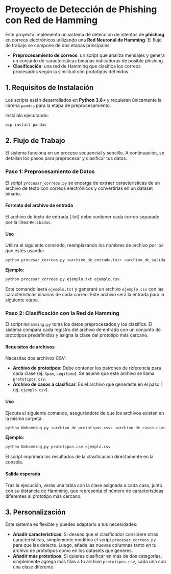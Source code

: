 # Proyecto de Detección de Phishing con Red de Hamming

Este proyecto implementa un sistema de detección de intentos de **phishing** en correos electrónicos utilizando una **Red Neuronal de Hamming**. El flujo de trabajo se compone de dos etapas principales:

- **Preprocesamiento de correos**: un script que analiza mensajes y genera un conjunto de características binarias indicadoras de posible phishing.  
- **Clasificación**: una red de Hamming que clasifica los correos procesados según la similitud con prototipos definidos.

## 1. Requisitos de Instalación

Los scripts están desarrollados en **Python 3.6+** y requieren únicamente la librería `pandas` para la etapa de preprocesamiento.

Instálala ejecutando:

```bash
pip install pandas
```

## 2. Flujo de Trabajo

El sistema funciona en un proceso secuencial y sencillo. A continuación, se detallan los pasos para preprocesar y clasificar tus datos.

### Paso 1: Preprocesamiento de Datos

El script `procesar_correos.py` se encarga de extraer características de un archivo de texto con correos electrónicos y convertirlas en un dataset binario.

#### Formato del archivo de entrada

El archivo de texto de entrada (.txt) debe contener cada correo separado por la línea `Recibidos`.

#### Uso

Utiliza el siguiente comando, reemplazando los nombres de archivo por los que estés usando:

```bash
python procesar_correos.py <archivo_de_entrada.txt> <archivo_de_salida.csv>
```

**Ejemplo**:

```bash
python procesar_correos.py ejemplo.txt ejemplo.csv
```

Este comando leerá `ejemplo.txt` y generará un archivo `ejemplo.csv` con las características binarias de cada correo. Este archivo será la entrada para la siguiente etapa.

### Paso 2: Clasificación con la Red de Hamming

El script `Nnhamming.py` toma los datos preprocesados y los clasifica. El sistema compara cada registro del archivo de entrada con un conjunto de prototipos predefinidos y asigna la clase del prototipo más cercano.

#### Requisitos de archivos

Necesitas dos archivos CSV:

- **Archivo de prototipos**: Debe contener los patrones de referencia para cada clase (ej. `Spam`, `Legitimo`). Se asume que este archivo se llama `prototipos.csv`.
- **Archivo de casos a clasificar**: Es el archivo que generaste en el paso 1 (ej. `ejemplo.csv`).

#### Uso

Ejecuta el siguiente comando, asegurándote de que los archivos existan en la misma carpeta:

```bash
python Nnhamming.py <archivo_de_prototipos.csv> <archivo_de_casos.csv>
```

**Ejemplo**:

```bash
python Nnhamming.py prototipos.csv ejemplo.csv
```

El script imprimirá los resultados de la clasificación directamente en la consola.

#### Salida esperada

Tras la ejecución, verás una tabla con la clase asignada a cada caso, junto con su distancia de Hamming, que representa el número de características diferentes al prototipo más cercano.

## 3. Personalización

Este sistema es flexible y puedes adaptarlo a tus necesidades:

- **Añadir características**: Si deseas que el clasificador considere otras características, simplemente modifica el script `procesar_correos.py` para que las detecte. Luego, añade las nuevas columnas tanto en tu archivo de prototipos como en los datasets que generes.
- **Añadir más prototipos**: Si quieres clasificar en más de dos categorías, simplemente agrega más filas a tu archivo `prototipos.csv`, cada una con una clase diferente.